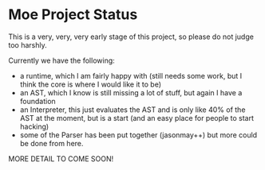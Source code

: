 # Moe Project Status

This is a very, very, very early stage of this project, so please do
not judge too harshly.

Currently we have the following:

* a runtime, which I am fairly happy with (still needs some work, but I
  think the core is where I would like it to be)
* an AST, which I know is still missing a lot of stuff, but again I have
  a foundation
* an Interpreter, this just evaluates the AST and is only like 40% of the
  AST at the moment, but is a start (and an easy place for people to
  start hacking)
* some of the Parser has been put together (jasonmay++) but more could be
  done from here.

MORE DETAIL TO COME SOON!